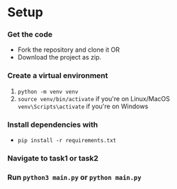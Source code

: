 # Setup
### Get the code
   * Fork the repository and clone it OR
   * Download the project as zip. 
### Create a virtual environment
   1. `python -m venv venv`
   2. `source venv/bin/activate` if you're on Linux/MacOS
   `venv\Scripts\activate` if you're on Windows 
### Install dependencies with 
   * `pip install -r requirements.txt`

### Navigate to task1 or task2
### Run `python3 main.py` or `python main.py`